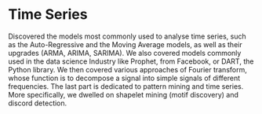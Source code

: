 # Time Series

Discovered the models most commonly used to analyse time series, such as the Auto-Regressive and the Moving Average models, as well as their upgrades (ARMA, ARIMA, SARIMA). We also covered models commonly used in the data science Industry like Prophet, from Facebook, or DART, the Python library. We then covered various approaches of Fourier transform, whose function is to decompose a signal into simple signals of different frequencies. The last part is dedicated to pattern mining and time series. More specifically, we dwelled on shapelet mining (motif discovery) and discord detection.
